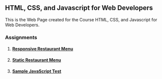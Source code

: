 ## HTML, CSS, and Javascript for Web Developers

This is the Web Page created for the Course HTML, CSS, and Javascript for Web Developers. 

### Assignments

1. #### [Responsive Restaurant Menu](https://sachinksunny.github.io/CourseraWebDevelopment/mod2_solution/)
2. #### [Static Restaurant Menu](https://sachinksunny.github.io/CourseraWebDevelopment/mod3_solution/)
3. #### [Sample JavaScript Test](https://sachinksunny.github.io/CourseraWebDevelopment/mod4_solution/)
